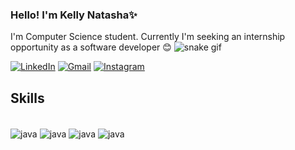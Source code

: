 ### Hello! I'm Kelly Natasha✨
I'm Computer Science student. Currently I'm seeking an internship opportunity as a software developer 😊
![snake gif](https://github.com/natasha0600/natasha0600/blob/output/github-contribution-grid-snake.gif)

[![LinkedIn](https://img.shields.io/badge/LinkedIn-0077B5?style=for-the-badge&logo=linkedin&logoColor=white)](https://www.linkedin.com/in/kelly-natasha-fernandes-75b5bb1b6/)
[![Gmail](https://img.shields.io/badge/Gmail-D14836?style=for-the-badge&logo=gmail&logoColor=white)](mailto:fernandeskelly0600@gmail.com)
[![Instagram](https://img.shields.io/badge/Instagram-E4405F?style=for-the-badge&logo=instagram&logoColor=white)](https://www.instagram.com/_tanasha_tasha/)




## Skills
<div style="display: inline_block"><br/>
    <img align="center" alt="java" src="https://img.shields.io/badge/Java-ED8B00?style=for-the-badge&logo=openjdk&logoColor=white"/>
    <img align="center" alt="java" src="https://img.shields.io/badge/MySQL-00000F?style=for-the-badge&logo=mysql&logoColor=white"/>
    <img align="center" alt="java" src="https://img.shields.io/badge/IntelliJ_IDEA-000000.svg?style=for-the-badge&logo=intellij-idea&logoColor=white"/>
    <img align="center" alt="java" src="https://img.shields.io/badge/Microsoft_Office-D83B01?style=for-the-badge&logo=microsoft-office&logoColor=white"/>

    
</div>
